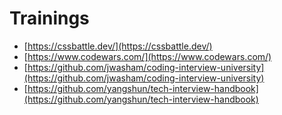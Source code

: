 # Trainings

* [https://cssbattle.dev/](https://cssbattle.dev/)
* [https://www.codewars.com/](https://www.codewars.com/)
* [https://github.com/jwasham/coding-interview-university](https://github.com/jwasham/coding-interview-university)
* [https://github.com/yangshun/tech-interview-handbook](https://github.com/yangshun/tech-interview-handbook)
